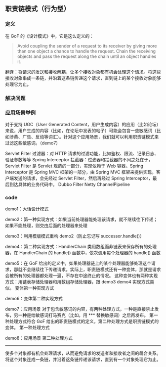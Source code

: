 ## 职责链模式（行为型）

### 定义

在 GoF 的《设计模式》中，它是这么定义的：

> Avoid coupling the sender of a request to its receiver by giving more than one object a chance to handle the request. Chain the receiving objects and pass the request along the chain until an object handles it.

翻译：将请求的发送和接收解耦，让多个接收对象都有机会处理这个请求。将这些接收对象串成一条链，并沿着这条链传递这个请求，直到链上的某个接收对象能够处理它为止。

### 解决问题

### 应用场景举例

对于支持 UGC（User Generated Content，用户生成内容）的应用（比如论坛）来说，用户生成的内容（比如，在论坛中发表的帖子）可能会包含一些敏感词（比如涉黄、广告、反动等词汇）。针对这个应用场景，我们就可以利用职责链模式来过滤这些敏感词。（demo7）

Servlet Filter 过滤器：对 HTTP 请求的过滤功能，比如鉴权、限流、记录日志、验证参数等等
Spring Interceptor 拦截器：过滤器和拦截器的不同之处在于，Servlet Filter 是 Servlet 规范的一部分，实现依赖于 Web 容器。Spring Interceptor 是 Spring MVC 框架的一部分，由 Spring MVC 框架来提供实现。客户端发送的请求，会先经过 Servlet Filter，然后再经过 Spring Interceptor，最后到达具体的业务代码中。
Dubbo Filter
Netty ChannelPipeline

### code

demo1：大话设计模式

demo2：第一种实现方式：如果当前处理器能处理该请求，就不继续往下传递；如果不能处理，则交由后面的处理器来处理

demo3：利用模版模式重构 demo2（防止忘记写 successor.handle()）

demo4：第二种实现方式：HandlerChain 类用数组而非链表来保存所有的处理器，在 HandlerChain 的 handle() 函数中，依次调用每个处理器的 handle() 函数

demo5：在 GoF 给出的定义中，如果处理器链上的某个处理器能够处理这个请求，那就不会继续往下传递请求。实际上，职责链模式还有一种变体，那就是请求会被所有的处理器都处理一遍，不存在中途终止的情况。
这种变体也有两种实现方式：用链表存储处理器和用数组存储处理器，跟 demo3 demo4 实现方式类似。
变体第一种实现方式

demo6：变体第二种实现方式

demo7：应用场景
对于包含敏感词的内容，有两种处理方式，一种是直接禁止发布，另一种是给敏感词打马赛克（比如，用 *** 替换敏感词）之后再发布。
第一种处理方式符合 GoF 给出的职责链模式的定义，第二种处理方式是职责链模式的变体。
第一种处理方式

demo8：应用场景
第二种处理方式

------

使多个对象都有机会处理请求，从而避免请求的发送者和接收者之间的耦合关系。将这个对象连成一条链，并沿着这条链传递该请求，直到有一个对象处理它为止。